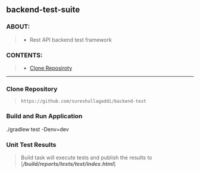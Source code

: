 ## backend-test-suite

### ABOUT:

> - Rest API backend test framework

### CONTENTS:
> - [Clone Reposiroty](https://github.com/sureshullagaddi/backend-test)
  
---  

### Clone Repository
> ```  
> https://github.com/sureshullagaddi/backend-test
> ```

### Build and Run Application

./gradlew test -Denv=dev

### Unit Test Results

> Build task will execute tests and publish the results to [***/build/reports/tests/test/index.html***]
